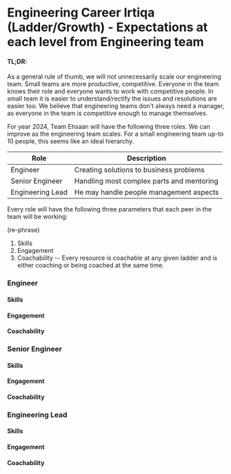 # Engineering Career Irtiqa (Ladder/Growth)  - Expectations at each level from Engineering team

#### TL;DR:

As a general rule of thumb, we will not unnecessarily scale our engineering team. Small teams are more productive, competitive. Everyone in the team knows their role and everyone wants to work with competitive people. In small team it is easier to understand/rectify the issues and resolutions are easier too. We believe that engineering teams don't always need a manager, as everyone in the team is competitive enough to manage themselves.

For year 2024, Team Ehsaan will have the following three roles. We can improve as the engineering team scales. For a small engineering team up-to 10 people, this seems like an ideal hierarchy.

| **Role** | **Description** |
| ---| --- |
| Engineer | Creating solutions to business problems |
| Senior Engineer | Handling most complex parts and mentoring |
| Engineering Lead | He may handle people management aspects |

Every role will have the following three parameters that each peer in the team will be working:

(re-phrase)

1. Skills
2. Engagement
3. Coachability -- Every resource is coachable at any given ladder and is either coaching or being coached at the same time.

  

### Engineer

#### Skills

#### Engagement

#### Coachability

  

### Senior Engineer

#### Skills

#### Engagement

#### Coachability

  

### Engineering Lead

#### Skills

#### Engagement

#### Coachability
